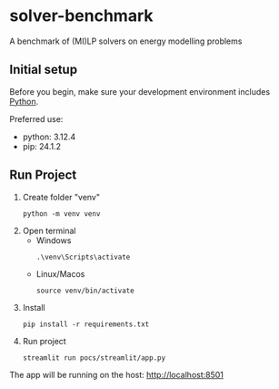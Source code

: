 # solver-benchmark
A benchmark of (MI)LP solvers on energy modelling problems

## Initial setup

Before you begin, make sure your development environment includes [Python](https://www.python.org/).

Preferred use:
- python: 3.12.4
- pip: 24.1.2

## Run Project
   1. Create folder "venv"
      ```shell
      python -m venv venv
      ```  
   2. Open terminal
      - Windows
         ```shell
         .\venv\Scripts\activate
         ```
      - Linux/Macos
         ```shell
         source venv/bin/activate
         ```
   3. Install 
      ```shell
      pip install -r requirements.txt
      ```
   4. Run project
         ```shell
         streamlit run pocs/streamlit/app.py
         ```
      
The app will be running on the host: [http://localhost:8501](http://localhost:8501)
